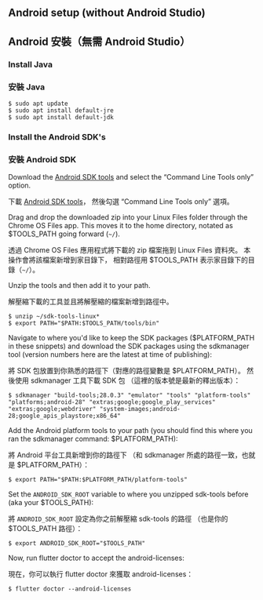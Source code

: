 ## Android setup (without Android Studio)

## Android 安裝（無需 Android Studio）

### Install Java

### 安裝 Java

```terminal
$ sudo apt update
$ sudo apt install default-jre
$ sudo apt install default-jdk
```

### Install the Android SDK's

### 安裝 Android SDK

Download the [Android SDK tools][] and
select the “Command Line Tools only” option.

下載 [Android SDK tools][]，
然後勾選 “Command Line Tools only” 選項。

Drag and drop the downloaded zip into your Linux Files folder through the 
Chrome OS Files app. This moves it to the home directory, notated as
$TOOLS_PATH going forward (`~/`).

透過 Chrome OS Files 應用程式將下載的 zip 檔案拖到 Linux Files 資料夾。
本操作會將該檔案新增到家目錄下，
相對路徑用 $TOOLS_PATH 表示家目錄下的目錄（`~/`）。

Unzip the tools and then add it to your path.

解壓縮下載的工具並且將解壓縮的檔案新增到路徑中。

```terminal
$ unzip ~/sdk-tools-linux*
$ export PATH="$PATH:$TOOLS_PATH/tools/bin"
```

Navigate to where you'd like to keep the SDK packages
($PLATFORM_PATH in these snippets) and download the SDK
packages using the sdkmanager tool (version numbers here are
the latest at time of publishing):

將 SDK 包放置到你熟悉的路徑下（對應的路徑變數是 $PLATFORM_PATH）。
然後使用 sdkmanager 工具下載 SDK 包 （這裡的版本號是最新的釋出版本）：

```terminal
$ sdkmanager "build-tools;28.0.3" "emulator" "tools" "platform-tools" "platforms;android-28" "extras;google;google_play_services" "extras;google;webdriver" "system-images;android-28;google_apis_playstore;x86_64"
```

Add the Android platform tools to your path (you should find this where you
ran the sdkmanager command: $PLATFORM_PATH):

將 Android 平台工具新增到你的路徑下
（和 sdkmanager 所處的路徑一致，也就是 $PLATFORM_PATH）：

```terminal
$ export PATH="$PATH:$PLATFORM_PATH/platform-tools"
```

Set the `ANDROID_SDK_ROOT` variable to where you unzipped sdk-tools before (aka
your $TOOLS_PATH):

將 `ANDROID_SDK_ROOT` 設定為你之前解壓縮 sdk-tools 的路徑
（也是你的 $TOOLS_PATH 路徑）：

```terminal
$ export ANDROID_SDK_ROOT="$TOOLS_PATH"
```

Now, run flutter doctor to accept the android-licenses:

現在，你可以執行 flutter doctor 來獲取 android-licenses：

```terminal
$ flutter doctor --android-licenses
```

[Android SDK tools]: {{site.android-dev}}/studio/#downloads
